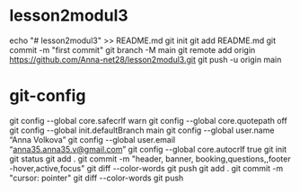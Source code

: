 # lesson2modul3
echo "# lesson2modul3" >> README.md
git init
git add README.md
git commit -m "first commit"
git branch -M main
git remote add origin https://github.com/Anna-net28/lesson2modul3.git
git push -u origin main
# git-config
git config --global core.safecrlf warn
git config --global core.quotepath off
git config --global init.defaultBranch main
git config --global user.name “Anna Volkova”
git config --global user.email “anna35.anna35.v@gmail.com”
git config --global core.autocrlf true
git init
git status
git add .
git commit -m "header, banner, booking,questions,,footer -hover,active,focus"
git diff --color-words
git push
git add .
git commit -m "cursor: pointer"
git diff --color-words
git push
